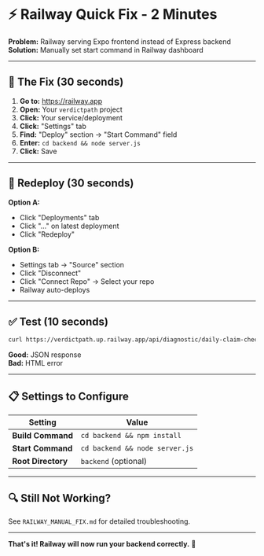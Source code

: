 # ⚡ Railway Quick Fix - 2 Minutes

**Problem:** Railway serving Expo frontend instead of Express backend  
**Solution:** Manually set start command in Railway dashboard

---

## 🎯 The Fix (30 seconds)

1. **Go to:** https://railway.app
2. **Open:** Your `verdictpath` project
3. **Click:** Your service/deployment
4. **Click:** "Settings" tab
5. **Find:** "Deploy" section → "Start Command" field
6. **Enter:** `cd backend && node server.js`
7. **Click:** Save

---

## 🔄 Redeploy (30 seconds)

**Option A:**
- Click "Deployments" tab
- Click "..." on latest deployment
- Click "Redeploy"

**Option B:**
- Settings tab → "Source" section
- Click "Disconnect"
- Click "Connect Repo" → Select your repo
- Railway auto-deploys

---

## ✅ Test (10 seconds)

```bash
curl https://verdictpath.up.railway.app/api/diagnostic/daily-claim-check
```

**Good:** JSON response  
**Bad:** HTML error

---

## 📋 Settings to Configure

| Setting | Value |
|---------|-------|
| **Build Command** | `cd backend && npm install` |
| **Start Command** | `cd backend && node server.js` |
| **Root Directory** | `backend` (optional) |

---

## 🔍 Still Not Working?

See `RAILWAY_MANUAL_FIX.md` for detailed troubleshooting.

---

**That's it! Railway will now run your backend correctly.** 🚀
